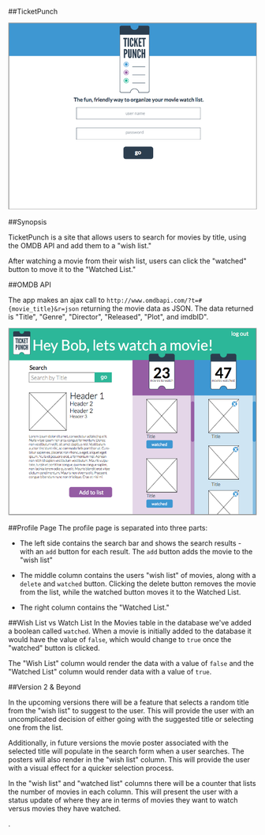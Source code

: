 ##TicketPunch

![TicketPunch](/ticketPunch.png)

##Synopsis

TicketPunch is a site that allows users to search for movies by title, using the OMDB API and add them to a "wish list."

After watching a movie from their wish list, users can click the "watched" button to move it to the "Watched List."

##OMDB API

The app makes an ajax call to `http://www.omdbapi.com/?t=#{movie_title}&r=json` returning the movie data as JSON. The data returned is "Title", "Genre", "Director", "Released", "Plot", and imdbID".

![User Page](/userPage.png)

##Profile Page
The profile page is separated into three parts:

* The left side contains the search bar and shows the search results - with an `add` button for each result. The `add` button adds the movie to the "wish list"

* The middle column contains the users "wish list" of movies, along with a `delete` and `watched` button. Clicking the delete button removes the movie from the list, while the watched button moves it to the Watched List.

* The right column contains the "Watched List."

##Wish List vs Watch List
In the Movies table in the database we've added a boolean called `watched`. When a movie is initially added to the database it would have the value of `false`, which would change to `true` once the "watched" button is clicked.

The "Wish List" column would render the data with a value of `false` and the "Watched List" column would render data with a value of `true`.

##Version 2 & Beyond

In the upcoming versions there will be a feature that selects a random title from the "wish list" to suggest to the user. This will provide the user with an uncomplicated decision of either going with the suggested title or selecting one from the list.

Additionally, in future versions the movie poster associated with the selected title will populate in the search form when a user searches. The posters will also render in the "wish list" column. This will provide the user with a visual effect for a quicker selection process.  

In the "wish list" and "watched list" columns there will be a counter that lists the number of movies in each column. This will present the user with a status update of where they are in terms of movies they want to watch versus movies they have watched.

.
